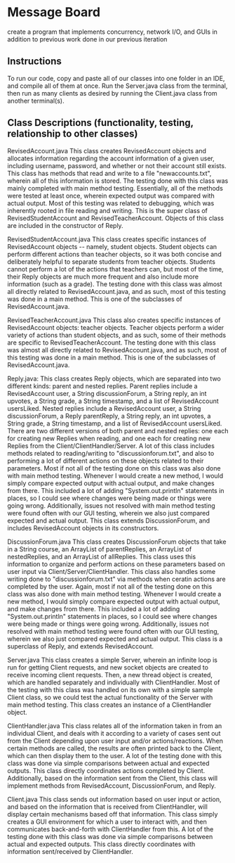# Message Board
create a program that implements concurrency, network I/O, and GUIs in addition to previous work done in our previous iteration


Instructions
------------------------
To run our code, copy and paste all of our classes into one folder in an IDE, and compile all of them at once. Run the Server.java class from the terminal, then run as
many clients as desired by running the Client.java class from another terminal(s).


Class Descriptions (functionality, testing, relationship to other classes)
------------------------
RevisedAccount.java
This class creates RevisedAccount objects and allocates information regarding the account information of a given user, including username, password, and whether or not their account still exists. This class has methods that read and write to a file "newaccounts.txt", wherein all of this information is stored. 
The testing done with this class was mainly completed with main method testing. Essentially, all of the methods were tested at least once, wherein expected output was compared with actual output. Most of this testing was related to debugging, which was inherently rooted in file reading and writing.
This is the super class of RevisedStudentAccount and RevisedTeacherAccount. Objects of this class are included in the constructor of Reply.

RevisedStudentAccount.java
This class creates specific instances of RevisedAccount objects -- namely, student objects. Student objects can perform different actions than teacher objects, so it was both concise and deliberately helpful to separate students from teacher objects. Students cannot perform a lot of the actions that teachers can, but most of the time, their Reply objects are much more frequent and also include more information (such as a grade).
The testing done with this class was almost all directly related to RevisedAccount.java, and as such, most of this testing was done in a main method.
This is one of the subclasses of RevisedAccount.java.

RevisedTeacherAccount.java
This class also creates specific instances of RevisedAccount objects: teacher objects. Teacher objects perform a wider variety of actions than student objects, and as such, some of their methods are specific to RevisedTeacherAccount.
The testing done with this class was almost all directly related to RevisedAccount.java, and as such, most of this testing was done in a main method.
This is one of the subclasses of RevisedAccount.java.

Reply.java:
This class creates Reply objects, which are separated into two different kinds: parent and nested replies. Parent replies include a RevisedAccount user, a String discussionForum, a String reply, an int upvotes, a String grade, a String timestamp, and a list of RevisedAccount usersLiked. Nested replies include a RevisedAccount user, a String discussionForum, a Reply parentReply, a String reply, an int upvotes, a String grade, a String timestamp, and a list of RevisedAccount usersLiked. There are two different versions of both parent and nested replies: one each for creating new Replies when reading, and one each for creating new Replies from the Client/ClientHandler/Server. A lot of this class includes methods related to reading/writing to "discussionforum.txt", and also to performing a lot of different actions on these objects related to their parameters. 
Most if not all of the testing done on this class was also done with main method testing. Whenever I would create a new method, I would simply compare expected output with actual output, and make changes from there. This included a lot of adding "System.out.println" statements in places, so I could see where changes were being made or things were going wrong. Additionally, issues not resolved with main method testing were found often with our GUI testing, wherein we also just compared expected and actual output.
This class extends DiscussionForum, and includes RevisedAccount objects in its constructors. 

DiscussionForum.java
This class creates DiscussionForum objects that take in a String course, an ArrayList<Reply> of parentReplies, an ArrayList<Reply> of nestedReplies, and an ArrayList<Reply> of allReplies. This class uses this information to organize and perform actions on these parameters based on user input via Client/Server/ClientHandler. This class also handles some writing done to "discussionforum.txt" via methods when ceratin actions are completed by the user.
  Again, most if not all of the testing done on this class was also done with main method testing. Whenever I would create a new method, I would simply compare expected output with actual output, and make changes from there. This included a lot of adding "System.out.println" statements in places, so I could see where changes were being made or things were going wrong. Additionally, issues not resolved with main method testing were found often with our GUI testing, wherein we also just compared expected and actual output.
  This class is a superclass of Reply, and extends RevisedAccount.
  
Server.java
This class creates a simple Server, wherein an infinite loop is run for getting Client requests, and new socket objects are created to receive incoming client requests. Then, a new thread object is created, which are handled separately and individually with ClientHandler.
Most of the testing with this class was handled on its own with a simple sample Client class, so we could test the actual functionality of the Server with main method testing.
This class creates an instance of a ClientHandler object.
  
ClientHandler.java
This class relates all of the information taken in from an individual Client, and deals with it according to a variety of cases sent out from the Client depending upon user input and/or actions/reactions. When certain methods are called, the results are often printed back to the Client, which can then display them to the user.
A lot of the testing done with this class was done via simple comparisons between actual and expected outputs. 
This class directly coordinates actions completed by Client. Additionally, based on the information sent from the Client, this class will implement methods from RevisedAccount, DiscussionForum, and Reply. 
  
Client.java
This class sends out information based on user input or action, and based on the information that is received from ClientHandler, will display certain mechanisms based off that information. This class simply creates a GUI environment for which a user to interact with, and then communicates back-and-forth with ClientHandler from this. 
A lot of the testing done with this class was done via simple comparisons between actual and expected outputs. 
This class directly coordinates with information sent/received by ClientHandler.


